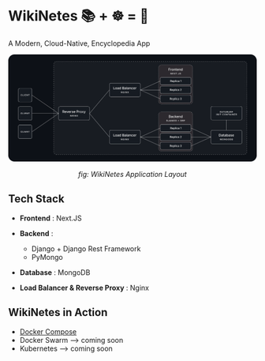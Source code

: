 # WikiNetes 📚 + ☸️ = 🫶

A Modern, Cloud-Native, Encyclopedia App 

![WikiNetes Application Layout](./docs/composeLayout.svg)
<div align='center'><i>fig: WikiNetes Application Layout</i></div>


## Tech Stack 

- **Frontend** : Next.JS

- **Backend** :
	+ Django + Django Rest Framework
	+ PyMongo

- **Database** : MongoDB

- **Load Balancer & Reverse Proxy** : Nginx

## WikiNetes in Action

- [Docker Compose](./docs/compose.md)
- Docker Swarm --> coming soon
- Kubernetes --> coming soon